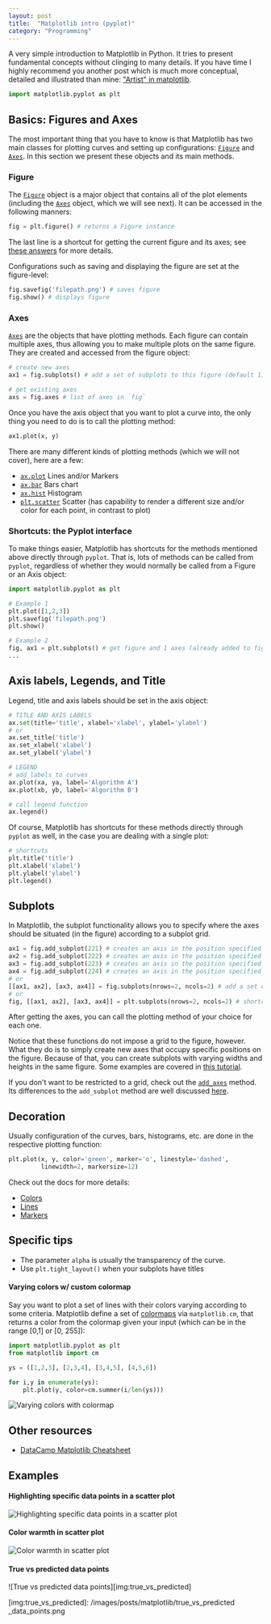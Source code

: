 ```yaml
---
layout: post
title:  "Matplotlib intro (pyplot)"
category: "Programming"
---
```


A very simple introduction to Matplotlib in Python. It tries to present fundamental concepts without clinging to many details. If you have time I highly recommend you another post which is much more conceptual, detailed and illustrated than mine: ["Artist" in matplotlib](https://dev.to/skotaro/artist-in-matplotlib---something-i-wanted-to-know-before-spending-tremendous-hours-on-googling-how-tos--31oo).

```python
import matplotlib.pyplot as plt
```

## Basics: Figures and Axes

The most important thing that you have to know is that Matplotlib has two main classes for plotting curves and setting up configurations: [`Figure`](https://matplotlib.org/api/_as_gen/matplotlib.figure.Figure.html#matplotlib.figure.Figure) and [`Axes`](https://matplotlib.org/api/axes_api.html). In this section we present these objects and its main methods.

### Figure

The [`Figure`](https://matplotlib.org/api/_as_gen/matplotlib.figure.Figure.html#matplotlib.figure.Figure) object is a major object that contains all of the plot elements (including the [`Axes`](https://matplotlib.org/api/axes_api.html) object, which we will see next). It can be accessed in the following manners:

```python
fig = plt.figure() # returns a Figure instance
```

The last line is a shortcut for getting the current figure and its axes; see [these answers](https://stackoverflow.com/questions/34162443/why-do-many-examples-use-fig-ax-plt-subplots-in-matplotlib-pyplot-python) for more details.

Configurations such as saving and displaying the figure are set at the figure-level:

```python
fig.savefig('filepath.png') # saves figure
fig.show() # displays figure
```



### Axes

[`Axes`](https://matplotlib.org/api/axes_api.html) are the objects that have plotting methods. Each figure can contain multiple axes, thus allowing you to make multiple plots on the same figure. They are created and accessed from the figure object:

```python
# create new axes
ax1 = fig.subplots() # add a set of subplots to this figure (default 1)

# get existing axes
axs = fig.axes # list of axes in `fig`
```

Once you have the axis object that you want to plot a curve into, the only thing you need to do is to call the plotting method:

```python
ax1.plot(x, y)
```

There are many different kinds of plotting methods (which we will not cover), here are a few:

- [`ax.plot`](https://matplotlib.org/api/_as_gen/matplotlib.pyplot.plot.html) Lines and/or Markers
- [`ax.bar`](https://matplotlib.org/api/_as_gen/matplotlib.pyplot.bar.html) Bars chart
- [`ax.hist`](https://matplotlib.org/api/_as_gen/matplotlib.pyplot.hist.html) Histogram
- [`plt.scatter`](https://matplotlib.org/api/_as_gen/matplotlib.pyplot.scatter.html) Scatter (has capability to render a different size and/or color for each point, in contrast to plot)


### Shortcuts: the Pyplot interface

To make things easier, Matplotlib has shortcuts for the methods mentioned above directly through `pyplot`. That is, lots of methods can be called from `pyplot`, regardless of whether they would normally be called from a Figure or an Axis object:

```python
import matplotlib.pyplot as plt

# Example 1
plt.plot([1,2,3])
plt.savefig('filepath.png')
plt.show()

# Example 2
fig, ax1 = plt.subplots() # get figure and 1 axes (already added to fig)
...
```




## Axis labels, Legends, and Title

Legend, title and axis labels should be set in the axis object:
```python
# TITLE AND AXIS LABELS
ax.set(title='title', xlabel='xlabel', ylabel='ylabel')
# or
ax.set_title('title')
ax.set_xlabel('xlabel')
ax.set_ylabel('ylabel')

# LEGEND
# add labels to curves
ax.plot(xa, ya, label='Algorithm A')
ax.plot(xb, yb, label='Algorithm B')

# call legend function
ax.legend()
```

Of course, Matplotlib has shortcuts for these methods directly through `pyplot` as well, in the case you are dealing with a single plot:
```python
# shortcuts
plt.title('title')
plt.xlabel('xlabel')
plt.ylabel('ylabel')
plt.legend()
```


## Subplots

In Matplotlib, the subplot functionality allows you to specify where the axes should be situated (in the figure) according to a subplot grid.

```python
ax1 = fig.add_subplot(221) # creates an axis in the position specified (row-col-num)
ax2 = fig.add_subplot(222) # creates an axis in the position specified (row-col-num)
ax3 = fig.add_subplot(223) # creates an axis in the position specified (row-col-num)
ax4 = fig.add_subplot(224) # creates an axis in the position specified (row-col-num)
# or
[[ax1, ax2], [ax3, ax4]] = fig.subplots(nrows=2, ncols=2) # add a set of subplots to this figure
# or
fig, [[ax1, ax2], [ax3, ax4]] = plt.subplots(nrows=2, ncols=2) # shortcut for getting both figure and (all) axes
```

After getting the axes, you can call the plotting method of your choice for each one.

Notice that these functions do not impose a grid to the figure, however. What they do is to simply create new axes that occupy specific positions on the figure. Because of that, you can create subplots with varying widths and heights in the same figure. Some examples are covered in [this tutorial](https://plot.ly/matplotlib/subplots/).

If you don't want to be restricted to a grid, check out the [`add_axes`](http://matplotlib.org/api/figure_api.html#matplotlib.figure.Figure.add_axes) method. Its differences to the `add_subplot` method are well discussed [here](http://matplotlib.org/api/figure_api.html#matplotlib.figure.Figure.add_axes).


## Decoration

Usually configuration of the curves, bars, histograms, etc. are done in the respective plotting function:

```python
plt.plot(x, y, color='green', marker='o', linestyle='dashed',
         linewidth=2, markersize=12)
```

Check out the docs for more details:

- [Colors](https://matplotlib.org/2.0.2/api/colors_api.html)
- [Lines](https://matplotlib.org/2.0.1/api/lines_api.html)
- [Markers](https://matplotlib.org/api/markers_api.html)


## Specific tips

- The parameter `alpha` is usually the transparency of the curve.
- Use `plt.tight_layout()` when your subplots have titles

#### Varying colors w/ custom colormap
Say you want to plot a set of lines with their colors varying according to some criteria.
Matplotlib define a set of [colormaps](https://matplotlib.org/3.3.0/tutorials/colors/colormaps.html) via `matplotlib.cm`, that returns a color from the colormap given your input (which can be in the range [0,1] or [0, 255]):
```python
import matplotlib.pyplot as plt
from matplotlib import cm

ys = ([1,2,3], [2,3,4], [3,4,5], [4,5,6])

for i,y in enumerate(ys):
    plt.plot(y, color=cm.summer(i/len(ys)))
```
![Varying colors with colormap][img:varying_colors]

[img:varying_colors]: /images/posts/matplotlib/varying_colors_with_colormap.png

## Other resources

- [DataCamp Matplotlib Cheatsheet](https://s3.amazonaws.com/assets.datacamp.com/blog_assets/Python_Matplotlib_Cheat_Sheet.pdf)



## Examples


#### Highlighting specific data points in a scatter plot

![Highlighting specific data points in a scatter plot][img:data_points_scatter]

[img:data_points_scatter]: /images/posts/matplotlib/specific_data_points_vs_dataset.png


#### Color warmth in scatter plot

![Color warmth in scatter plot][img:color_warmth]

[img:color_warmth]: /images/posts/matplotlib/linear_regression.png


#### True vs predicted data points

![True vs predicted data points][img:true_vs_predicted]

[img:true_vs_predicted]: /images/posts/matplotlib/true_vs_predicted _data_points.png
